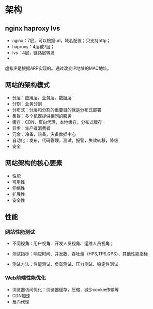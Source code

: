 # 架构

## nginx haproxy lvs

* nginx：7层，可以根据url，域名配置；只支持http；
* haproxy：4层或7层；
* lvs：4层，链路层转发
* 

虚拟IP是根据ARP实现的。通过改变IP地址的MAC地址。

## 网站的架构模式

* 分层：应用层，业务层，数据层
* 分割：业务分割
* 分布式：分层和分割的重要目的就是分布式部署
* 集群：多个机器提供相同的服务
* 缓存：CDN，反向代理，本地缓存，分布式缓存
* 异步：生产者消费者
* 冗余：冷备，热备，灾备数据中心
* 自动化：发布，代码管理，测试，报警，失效转移，降级
* 安全
 

## 网站架构的核心要素

* 性能
* 可用性
* 伸缩性
* 扩展性
* 安全性

## 性能

### 网站性能测试

* 不同视角：用户视角、开发人员视角、运维人员视角；

* 测试指标：响应时间、并发数、吞吐量（HPS,TPS,QPS）、其他性能指标

* 测试方法：性能测试、负载测试、压力测试、稳定性测试

### Web前端性能优化

* 浏览器访问优化：浏览器缓存，压缩，减少cookie传输等
* CDN加速
* 反向代理


